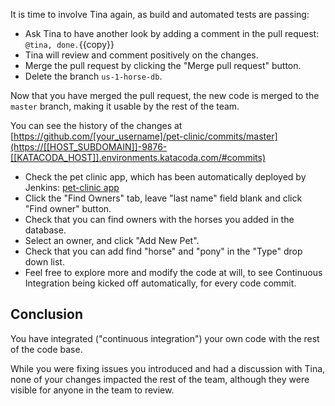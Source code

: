 It is time to involve Tina again, as build and automated tests are passing:

* Ask Tina to have another look by adding a comment in the pull request:
  `@tina, done.`{{copy}}
* Tina will review and comment positively on the changes.
* Merge the pull request by clicking the "Merge pull request" button.
* Delete the branch `us-1-horse-db`.

Now that you have merged the pull request, the new code is merged to the
`master` branch, making it usable by the rest of the team.

You can see the history of the changes at [https://github.com/[your_username]/pet-clinic/commits/master](https://[[HOST_SUBDOMAIN]]-9876-[[KATACODA_HOST]].environments.katacoda.com/#commits)

* Check the pet clinic app, which has been automatically deployed by Jenkins:
  [pet-clinic app](https://[[HOST_SUBDOMAIN]]-9966-[[KATACODA_HOST]].environments.katacoda.com/)
* Click the "Find Owners" tab, leave "last name" field blank and click "Find
  owner" button.
* Check that you can find owners with the horses you added in the database.
* Select an owner, and click "Add New Pet".
* Check that you can add find "horse" and "pony" in the "Type" drop down list.
* Feel free to explore more and modify the code at will, to see Continuous
  Integration being kicked off automatically, for every code commit.

## Conclusion

You have integrated ("continuous integration") your own code with the rest of
the code base.

While you were fixing issues you introduced and had a discussion with Tina, none
of your changes impacted the rest of the team, although they were visible for
anyone in the team to review.
